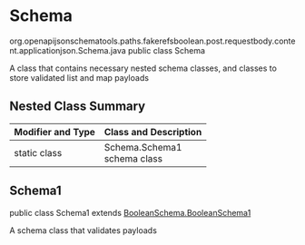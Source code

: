 # Schema
org.openapijsonschematools.paths.fakerefsboolean.post.requestbody.content.applicationjson.Schema.java
public class Schema

A class that contains necessary nested schema classes, and classes to store validated list and map payloads

## Nested Class Summary
| Modifier and Type | Class and Description |
| ----------------- | ---------------------- |
| static class | Schema.Schema1<br> schema class |

## Schema1
public class Schema1
extends [BooleanSchema.BooleanSchema1](../../../../../../components/schemas/BooleanSchema.md#booleanschema1)

A schema class that validates payloads
